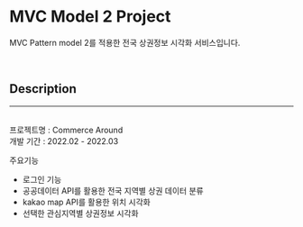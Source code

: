 # MVC Model 2 Project

MVC Pattern model 2를 적용한 전국 상권정보 시각화 서비스입니다.

<br>

## Description
--- 
<br>
프로젝트명 : Commerce Around

<br>
개발 기간 : 2022.02 - 2022.03

<br>


주요기능
- 로그인 기능
- 공공데이터 API를 활용한 전국 지역별 상권 데이터 분류 
- kakao map API를 활용한 위치 시각화
- 선택한 관심지역별 상권정보 시각화


